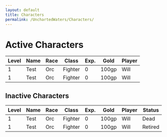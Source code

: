 ```yaml
---
layout: default
title: Characters
permalink: /UnchartedWaters/Characters/
---
```


# Active Characters
|**Level**|**Name**|**Race**|**Class**|**Exp**.|**Gold**|**Player**|
|---|---|---|---|---|---|---|
|1|Test|Orc|Fighter|0|100gp|Will|
|1|Test|Orc|Fighter|0|100gp|Will|

## Inactive Characters
|**Level**|**Name**|**Race**|**Class**|**Exp**.|**Gold**|**Player**|Status|
|---|---|---|---|---|---|---|---|
|1|Test|Orc|Fighter|0|100gp|Will|Dead|
|1|Test|Orc|Fighter|0|100gp|Will|Retired|

